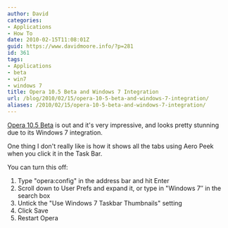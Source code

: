 ```yaml
---
author: David
categories:
- Applications
- How To
date: 2010-02-15T11:08:01Z
guid: https://www.davidmoore.info/?p=281
id: 361
tags:
- Applications
- beta
- win7
- windows 7
title: Opera 10.5 Beta and Windows 7 Integration
url: /blog/2010/02/15/opera-10-5-beta-and-windows-7-integration/
aliases: /2010/02/15/opera-10-5-beta-and-windows-7-integration/
---
```


[Opera 10.5 Beta](http://www.opera.com/browser/next/) is out and it's very impressive, and looks pretty stunning due to its Windows 7 integration.

One thing I don't really like is how it shows all the tabs using Aero Peek when you click it in the Task Bar.

You can turn this off:

  1. Type "opera:config" in the address bar and hit Enter
  2. Scroll down to User Prefs and expand it, or type in "Windows 7&#8243; in the search box
  3. Untick the "Use Windows 7 Taskbar Thumbnails" setting
  4. Click Save
  5. Restart Opera